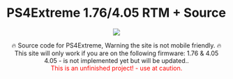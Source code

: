 # PS4Extreme 1.76/4.05 RTM + Source

<p align="center">
<img src="https://www.psxhax.com/attachments/ps4-extreme-1-76-rtm-tool-wip-with-source-code-by-vultra-jpg.2882/">
</p>
<p align="center">
🔥 Source code for PS4Extreme, Warning the site is not mobile friendly. 🔥
  <br>
  This site will only work if you are on the following firmware:
  1.76 & 4.05
  
  <br>
  4.05 - is not implemented yet but will be updated..
  <br>
  <font color="red">This is an unfinished project! - use at caution.</font>
</p>

